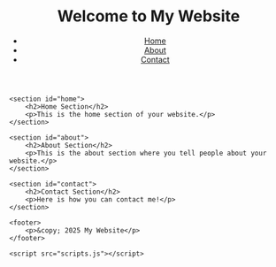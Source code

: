 <!DOCTYPE html>
<html lang="en">
<head>
    <meta charset="UTF-8">
    <meta name="viewport" content="width=device-width, initial-scale=1.0">
    <title>My First Website</title>
    <link rel="stylesheet" href="styles.css">
</head>
<body>
    <header>
        <h1>Welcome to My Website</h1>
        <nav>
            <ul>
                <li><a href="#home">Home</a></li>
                <li><a href="#about">About</a></li>
                <li><a href="#contact">Contact</a></li>
            </ul>
        </nav>
    </header>

    <section id="home">
        <h2>Home Section</h2>
        <p>This is the home section of your website.</p>
    </section>

    <section id="about">
        <h2>About Section</h2>
        <p>This is the about section where you tell people about your website.</p>
    </section>

    <section id="contact">
        <h2>Contact Section</h2>
        <p>Here is how you can contact me!</p>
    </section>

    <footer>
        <p>&copy; 2025 My Website</p>
    </footer>

    <script src="scripts.js"></script>
</body>
</html>
